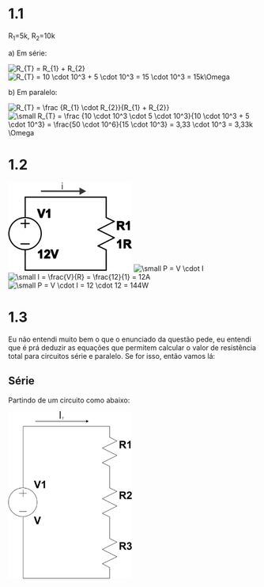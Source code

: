# 1.1

R<sub>1</sub>=5k, R<sub>2</sub>=10k

a) Em série:

<img src="https://latex.codecogs.com/svg.latex?\fn_jvn&space;\small&space;R_{T}&space;=&space;R_{1}&space;&plus;&space;R_{2}" title="R_{T} = R_{1} + R_{2}" />
<img src="https://latex.codecogs.com/svg.latex?\fn_jvn&space;\small&space;R_{T}&space;=&space;10&space;\cdot&space;10^3&space;&plus;&space;5&space;\cdot&space;10^3&space;=&space;15&space;\cdot&space;10^3&space;=&space;15k\Omega" title="R_{T} = 10 \cdot 10^3 + 5 \cdot 10^3 = 15 \cdot 10^3 = 15k\Omega" />

b) Em paralelo:

<img src="https://latex.codecogs.com/svg.latex?\fn_jvn&space;\small&space;R_{T}&space;=&space;\frac&space;{R_{1}&space;\cdot&space;R_{2}}{R_{1}&space;&plus;&space;R_{2}}" title="R_{T} = \frac {R_{1} \cdot R_{2}}{R_{1} + R_{2}}" />
<img src="https://latex.codecogs.com/svg.latex?\fn_jvn&space;\small&space;R_{T}&space;=&space;\frac&space;{10&space;\cdot&space;10^3&space;\cdot&space;5&space;\cdot&space;10^3}{10&space;\cdot&space;10^3&space;&plus;&space;5&space;\cdot&space;10^3}&space;=&space;\frac{50&space;\cdot&space;10^6}{15&space;\cdot&space;10^3}&space;=&space;3,33&space;\cdot&space;10^3&space;=&space;3,33k&space;\Omega" title="\small R_{T} = \frac {10 \cdot 10^3 \cdot 5 \cdot 10^3}{10 \cdot 10^3 + 5 \cdot 10^3} = \frac{50 \cdot 10^6}{15 \cdot 10^3} = 3,33 \cdot 10^3 = 3,33k \Omega" />

# 1.2

<img src="./CH1/1_3.svg" width=250>
<img src="https://latex.codecogs.com/svg.latex?\fn_jvn&space;\small&space;P&space;=&space;V&space;\cdot&space;I" title="\small P = V \cdot I" />
<img src="https://latex.codecogs.com/svg.latex?\fn_jvn&space;\small&space;I&space;=&space;\frac{V}{R}&space;=&space;\frac{12}{1}&space;=&space;12A" title="\small I = \frac{V}{R} = \frac{12}{1} = 12A" />
<img src="https://latex.codecogs.com/svg.latex?\fn_jvn&space;\small&space;P&space;=&space;V&space;\cdot&space;I&space;=&space;12&space;\cdot&space;12&space;=&space;144W" title="\small P = V \cdot I = 12 \cdot 12 = 144W" />

# 1.3
Eu não entendi muito bem o que o enunciado da questão pede, eu entendi que é prá deduzir as equações que permitem calcular o valor de resistência total para circuitos série e paralelo. Se for isso, então vamos lá:

## Série
Partindo de um circuito como abaixo:

<img src="./CH1/1_3a.svg" width=250>
